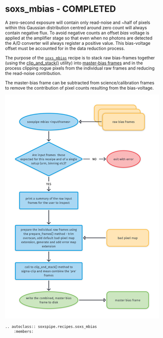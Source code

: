 # soxs_mbias - COMPLETED

A zero-second exposure will contain only read-noise and \~half of pixels within this Gaussian distribution centred around zero count will always contain negative flux. To avoid negative counts an offset *bias* voltage is applied at the amplifier stage so that even when no photons are detected the A/D converter will always register a positive value. This bias-voltage offset must be accounted for in the data reduction process. 

The purpose of the [`soxs_mbias`](../_api/soxspipe.recipes.soxs_mbias.html) recipe is to stack raw bias-frames together (using the [clip_and_stack()](../utils/clip_and_stack.md) utility) into [master-bias frames](../files/master_bias.md) and in the process clipping rogue pixels from the individual raw frames and reducing the read-noise contribution.

The master-bias frame can be subtracted from science/calibration frames to remove the contribution of pixel counts resulting from the bias-voltage.

![](soxs_mbias.png)

```eval_rst
.. autoclass:: soxspipe.recipes.soxs_mbias
    :members:
```


